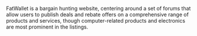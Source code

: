 FatWallet is a bargain hunting website, centering around a set of forums that allow users to publish deals and rebate offers on a comprehensive range of products and services, though computer-related products and electronics are most prominent in the listings. 
